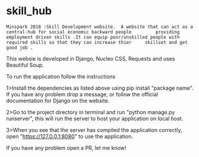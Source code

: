 # skill_hub
    Minspark 2018 :Skill Development website.  A website that can act as a central-hub for social economic backward people         providing employment driven skills .It can equip poor/unskilled people with required skills so that they can increase thier     skillset and get good job .

This websie is developed in Django, Nucleo CSS, Requests and uses Beautiful Soup.

To run the application follow the instructions

1>Install the dependencies as listed above using pip install "package name".
If you have any problem drop a message, or follow the official documentation for Django on the website.

2>Go to the project directory in terminal and run "python manage.py runserver", this will run the server to host your application on local host.

3>When you see that the server has compiled the application correctly, open "https://127.0.0.1:8080" to use the application.

If you have any problem open a PR, let me know!
